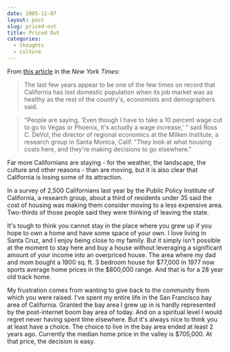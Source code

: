 ```yaml
---
date: 2005-11-07
layout: post
slug: priced-out
title: Priced Out
categories:
  - thoughts
  - culture
---
```


From [this article](http://www.nytimes.com/2005/11/07/business/07move.html?ex=1289019600&en=cd17bfe5de52e681&ei=5088&partner=rssnyt&emc=rss) in the _New York Times_:

> The last few years appear to be one of the few times on record that California has lost domestic population when its job market was as healthy as the rest of the country's, economists and demographers said.

> "People are saying, 'Even though I have to take a 10 percent wage cut to go to Vegas or Phoenix, it's actually a wage increase,' " said Ross C. DeVol, the director of regional economics at the Milken Institute, a research group in Santa Monica, Calif. "They look at what housing costs here, and they're making decisions to go elsewhere."

Far more Californians are staying - for the weather, the landscape, the culture and other reasons - than are moving, but it is also clear that California is losing some of its attraction.

In a survey of 2,500 Californians last year by the Public Policy Institute of California, a research group, about a third of residents under 35 said the cost of housing was making them consider moving to a less expensive area. Two-thirds of those people said they were thinking of leaving the state.

It's tough to think you cannot stay in the place where you grew up if you hope to own a home and have some space of your own. I love living in Santa Cruz, and I enjoy being close to my family. But it simply isn't possible at the moment to stay here and buy a house without leveraging a significant amount of your income into an overpriced house. The area where my dad and mom bought a 1900 sq. ft. 3 bedroom house for $77,000 in 1977 now sports average home prices in the $800,000 range. And that is for a 28 year old track home.

My frustration comes from wanting to give back to the community from which you were raised. I've spent my entire life in the San Francisco bay area of California. Granted the bay area I grew up in is hardly represented by the post-internet boom bay area of today. And on a spiritual level I would regret never having spent time elsewhere. But it's always nice to think you at least have a choice. The choice to live in the bay area ended at least 2 years ago. Currently the median home price in the valley is $705,000. At that price, the decision is easy.
